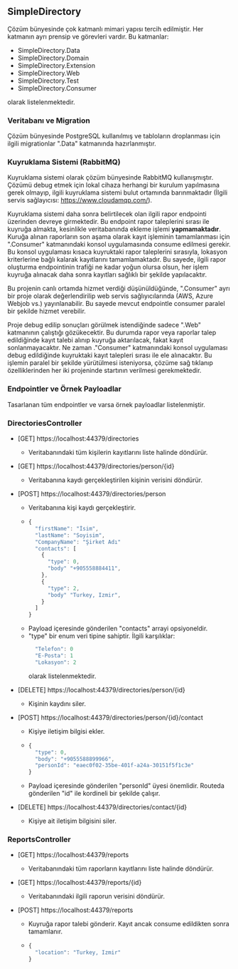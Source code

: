 ## SimpleDirectory
Çözüm bünyesinde çok katmanlı mimari yapısı tercih edilmiştir. Her katmanın ayrı prensip ve görevleri vardır. Bu katmanlar:
  - SimpleDirectory.Data
  - SimpleDirectory.Domain
  - SimpleDirectory.Extension
  - SimpleDirectory.Web
  - SimpleDirectory.Test
  - SimpleDirectory.Consumer

olarak listelenmektedir.


### Veritabanı ve Migration
Çözüm bünyesinde PostgreSQL kullanılmış ve tabloların droplanması için ilgili migrationlar ".Data" katmanında hazırlanmıştır.


### Kuyruklama Sistemi (RabbitMQ)
Kuyruklama sistemi olarak çözüm bünyesinde RabbitMQ kullanışmıştır. Çözümü debug etmek için lokal cihaza herhangi bir kurulum yapılmasına gerek olmayıp, ilgili kuyruklama sistemi bulut ortamında barınmaktadır (İlgili servis sağlayıcısı: https://www.cloudamqp.com/).

Kuyruklama sistemi daha sonra belirtilecek olan ilgili rapor endpointi üzerinden devreye girmektedir. Bu endpoint rapor taleplerini sırası ile kuyruğa almakta, kesinlikle veritabanında ekleme işlemi **yapmamaktadır**. Kuruğa alınan raporların son aşama olarak kayıt işleminin tamamlanması için ".Consumer" katmanındaki konsol uygulamasında consume edilmesi gerekir. Bu konsol uygulaması kısaca kuyruktaki rapor taleplerini sırasıyla, lokasyon kriterlerine bağlı kalarak kayıtlarını tamamlamaktadır. Bu sayede, ilgili rapor oluşturma endpointinin trafiği ne kadar yoğun olursa olsun, her işlem kuyruğa alınacak daha sonra kayıtları sağlıklı bir şekilde yapılacaktır.

Bu projenin canlı ortamda hizmet verdiği düşünüldüğünde, ".Consumer" ayrı bir proje olarak değerlendirilip web servis sağlıyıcılarında (AWS, Azure Webjob vs.) yayınlanabilir. Bu sayede mevcut endpointle consumer paralel bir şekilde hizmet verebilir.

Proje debug edilip sonuçları görülmek istendiğinde sadece ".Web" katmanının çalıştığı gözükecektir. Bu durumda rapor veya raporlar talep edildiğinde kayıt talebi alınıp kuyruğa aktarılacak, fakat kayıt sonlanmayacaktır. Ne zaman ."Consumer" katmanındaki konsol uygulaması debug edildiğinde kuyruktaki kayıt talepleri sırası ile ele alınacaktır. Bu işlemin paralel bir şekilde yürütülmesi isteniyorsa, çözüme sağ tıklanıp özelliklerinden her iki projeninde startının verilmesi gerekmektedir.


### Endpointler ve Örnek Payloadlar
Tasarlanan tüm endpointler ve varsa örnek payloadlar listelenmiştir.


### DirectoriesController
- [GET] https://localhost:44379/directories
  - Veritabanındaki tüm kişilerin kayıtlarını liste halinde döndürür.
  
- [GET] https://localhost:44379/directories/person/{id}
  - Veritabanına kaydı gerçekleştirilen kişinin verisini döndürür.

- [POST] https://localhost:44379/directories/person
  - Veritabanına kişi kaydı gerçekleştirir.
  - ```javascript
    {
      "firstName": "İsim",
      "lastName": "Soyisim",
      "CompanyName": "Şirket Adı"
      "contacts": [
        {
          "type": 0,
          "body" "+905558884411",
        },
        {
          "type": 2,
          "body" "Turkey, Izmir",
        }
      ]
    }
    ```
  - Payload içeresinde gönderilen "contacts" arrayi opsiyoneldir.
  - "type" bir enum veri tipine sahiptir. İlgili karşılıklar:
    ```javascript
      "Telefon": 0
      "E-Posta": 1
      "Lokasyon": 2
    ```
    olarak listelenmektedir.

- [DELETE] https://localhost:44379/directories/person/{id}
  - Kişinin kaydını siler.
  
- [POST] https://localhost:44379/directories/person/{id}/contact
  - Kişiye iletişim bilgisi ekler.
  - ```javascript
    {
      "type": 0,
      "body": "+9055588899966",
      "personId": "eaec0f02-35be-401f-a24a-30151f5f1c3e"
    }
    ```
  - Payload içeresinde gönderilen "personId" üyesi önemlidir. Routeda gönderilen "id" ile kordineli bir şekilde çalışır.
  
- [DELETE] https://localhost:44379/directories/contact/{id}
  - Kişiye ait iletişim bilgisini siler.


### ReportsController
- [GET] https://localhost:44379/reports
  - Veritabanındaki tüm raporların kayıtlarını liste halinde döndürür.
  
- [GET] https://localhost:44379/reports/{id}
  - Veritabanındaki ilgili raporun verisini döndürür.
  
- [POST] https://localhost:44379/reports
  - Kuyruğa rapor talebi gönderir. Kayıt ancak consume edildikten sonra tamamlanır.
  - ```javascript
    {
      "location": "Turkey, Izmir"
    }
    ```
